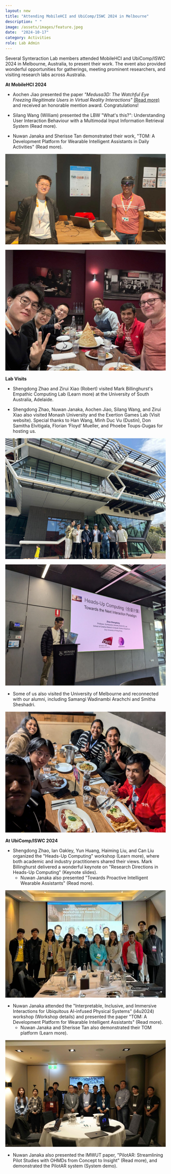 ```yaml
---
layout: new
title: "Attending MobileHCI and UbiComp/ISWC 2024 in Melbourne"
description: " "
image: /assets/images/feature.jpeg
date:  "2024-10-17"
category: Activities
role: Lab Admin
---
```

Several Synteraction Lab members attended MobileHCI and UbiComp/ISWC 2024 in Melbourne, Australia, to present their work. The event also provided wonderful opportunities for gatherings, meeting prominent researchers, and visiting research labs across Australia.

**At MobileHCI 2024**
- Aochen Jiao presented the paper _"Medusa3D: The Watchful Eye Freezing Illegitimate Users in Virtual Reality Interactions"_ [(Read more)](https://dl.acm.org/doi/10.1145/3676515) and received an honorable mention award. Congratulations!

- Silang Wang (William) presented the LBW "What's this?": Understanding User Interaction Behaviour with a Multimodal Input Information Retrieval System (Read more).

- Nuwan Janaka and Sherisse Tan demonstrated their work, "TOM: A Development Platform for Wearable Intelligent Assistants in Daily Activities" (Read more).
  
![-](/assets/images/2.jpg "-")

![-](/assets/images/5.jpg "-")


**Lab Visits**

- Shengdong Zhao and Zirui Xiao (Robert) visited Mark Billinghurst's Empathic Computing Lab (Learn more) at the University of South Australia, Adelaide.

- Shengdong Zhao, Nuwan Janaka, Aochen Jiao, Silang Wang, and Zirui Xiao also visited Monash University and the Exertion Games Lab (Visit website). Special thanks to Han Wang, Minh Duc Vu (Dustin), Don Samitha Elvitigala, Florian ‘Floyd’ Mueller, and Phoebe Toups-Dugas for hosting us.
  
![-](/assets/images/lab-visit.jpg "-")

![-](/assets/images/3.jpg "-")

- Some of us also visited the University of Melbourne and reconnected with our alumni, including Samangi Wadinambi Arachchi and Smitha Sheshadri.
  
![-](/assets/images/4.jpg "-")


**At UbiComp/ISWC 2024**

- Shengdong Zhao, Ian Oakley, Yun Huang, Haiming Liu, and Can Liu organized the "Heads-Up Computing" workshop (Learn more), where both academic and industry practitioners shared their views. Mark Billinghurst delivered a wonderful keynote on "Research Directions in Heads-Up Computing" (Keynote slides).
  - Nuwan Janaka also presented "Towards Proactive Intelligent Wearable Assistants" (Read more).
    
![-](/assets/images/workshop_headsup.jpg "-")

- Nuwan Janaka attended the "Interpretable, Inclusive, and Immersive Interactions for Ubiquitous AI-infused Physical Systems" (i4u2024) workshop (Workshop details) and presented the paper "TOM: A Development Platform for Wearable Intelligent Assistants" (Read more).
  - Nuwan Janaka and Sherisse Tan also demonstrated their TOM platform (Learn more).
    
![-](/assets/images/workshop_4iu.jpg "-")

- Nuwan Janaka also presented the IMWUT paper, "PilotAR: Streamlining Pilot Studies with OHMDs from Concept to Insight" (Read more), and demonstrated the PilotAR system (System demo).
